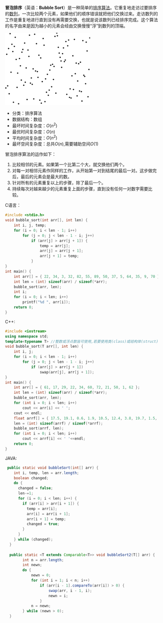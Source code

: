 **冒泡排序**（英语：**Bubble Sort**）是一种简单的[排序算法](https://zh.wikipedia.org/wiki/%E6%8E%92%E5%BA%8F%E7%AE%97%E6%B3%95)。它重复地走访过要排序的[数列](https://zh.wikipedia.org/wiki/%E6%95%B0%E5%88%97)，一次比较两个元素，如果他们的顺序错误就把他们交换过来。走访数列的工作是重复地进行直到没有再需要交换，也就是说该数列已经排序完成。这个算法的名字由来是因为越小的元素会经由交换慢慢“浮”到数列的顶端。

![](../../Image/Bubble_sort_animation.gif)

- 分类：排序算法
- 数据结构：数组
- 最坏时间复杂度：$O(n^{2})$
- 最优时间复杂度：$O(n)$
- 平均时间复杂度：$O(n^{2})$
- 最坏空间复杂度：总共$O(n)$,需要辅助空间$O(1)$

冒泡排序算法的运作如下：

1. 比较相邻的元素。如果第一个比第二个大，就交换他们两个。
2. 对每一对相邻元素作同样的工作，从开始第一对到结尾的最后一对。这步做完后，最后的元素会是最大的数。
3. 针对所有的元素重复以上的步骤，除了最后一个。
4. 持续每次对越来越少的元素重复上面的步骤，直到没有任何一对数字需要比较。

C语言：

```c
#include <stdio.h>
void bubble_sort(int arr[], int len) {
	int i, j, temp;
	for (i = 0; i < len - 1; i++)
		for (j = 0; j < len - 1 - i; j++)
			if (arr[j] > arr[j + 1]) {
				temp = arr[j];
				arr[j] = arr[j + 1];
				arr[j + 1] = temp;
			}
}
int main() {
	int arr[] = { 22, 34, 3, 32, 82, 55, 89, 50, 37, 5, 64, 35, 9, 70 };
	int len = (int) sizeof(arr) / sizeof(*arr);
	bubble_sort(arr, len);
	int i;
	for (i = 0; i < len; i++)
		printf("%d ", arr[i]);
	return 0;
}
```

C++:

```c++
#include <iostream>
using namespace std;
template<typename T> //整数或浮点数皆可使用,若要使用类(class)或结构体(struct)时必须重载大于(>)运算符
void bubble_sort(T arr[], int len) {
	int i, j;
	for (i = 0; i < len - 1; i++)
		for (j = 0; j < len - 1 - i; j++)
			if (arr[j] > arr[j + 1])
				swap(arr[j], arr[j + 1]);
}
int main() {
	int arr[] = { 61, 17, 29, 22, 34, 60, 72, 21, 50, 1, 62 };
	int len = (int) sizeof(arr) / sizeof(*arr);
	bubble_sort(arr, len);
	for (int i = 0; i < len; i++)
		cout << arr[i] << ' ';
	cout << endl;
	float arrf[] = { 17.5, 19.1, 0.6, 1.9, 10.5, 12.4, 3.8, 19.7, 1.5, 25.4, 28.6, 4.4, 23.8, 5.4 };
	len = (int) sizeof(arrf) / sizeof(*arrf);
	bubble_sort(arrf, len);
	for (int i = 0; i < len; i++)
		cout << arrf[i] << ' '<<endl;
	return 0;
}
```

JAVA:

```java
 public static void bubbleSort(int[] arr) {
    int i, temp, len = arr.length;
    boolean changed;
    do {
      changed = false;
      len-=1;
      for (i = 0; i < len; i++) {
        if (arr[i] > arr[i + 1]) {
          temp = arr[i];
          arr[i] = arr[i + 1];
          arr[i + 1] = temp;
          changed = true;
        }
      }
    } while (changed);
  }
  
  public static <T extends Comparable<T>> void bubbleSort2(T[] arr) {
        int n = arr.length;
        int newn;
        do {
            newn = 0;
            for (int i = 1; i < n; i++)
                if (arr[i - 1].compareTo(arr[i]) > 0) {
                    swap(arr, i - 1, i);
                    newn = i;
                }
            n = newn;
        } while (newn > 0);
  }
```

